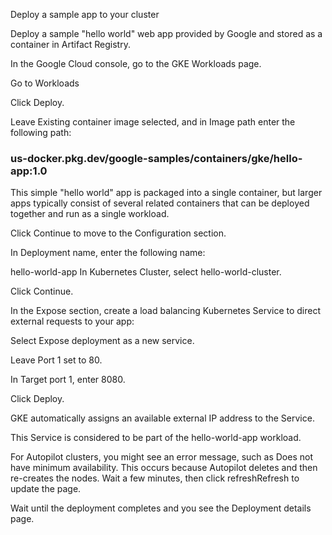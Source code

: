 


Deploy a sample app to your cluster

Deploy a sample "hello world" web app provided by Google and stored as a container in Artifact Registry.

In the Google Cloud console, go to the GKE Workloads page.

Go to Workloads

Click Deploy.

Leave Existing container image selected, and in Image path enter the following path:

### us-docker.pkg.dev/google-samples/containers/gke/hello-app:1.0

This simple "hello world" app is packaged into a single container, but larger apps typically consist of several related containers that can be deployed together and run as a single workload.

Click Continue to move to the Configuration section.

In Deployment name, enter the following name:

hello-world-app
In Kubernetes Cluster, select hello-world-cluster.

Click Continue.

In the Expose section, create a load balancing Kubernetes Service to direct external requests to your app:

Select Expose deployment as a new service.

Leave Port 1 set to 80.

In Target port 1, enter 8080.

Click Deploy.

GKE automatically assigns an available external IP address to the Service.

This Service is considered to be part of the hello-world-app workload.

For Autopilot clusters, you might see an error message, such as Does not have minimum availability. This occurs because Autopilot deletes and then re-creates the nodes. Wait a few minutes, then click refreshRefresh to update the page.

Wait until the deployment completes and you see the Deployment details page.